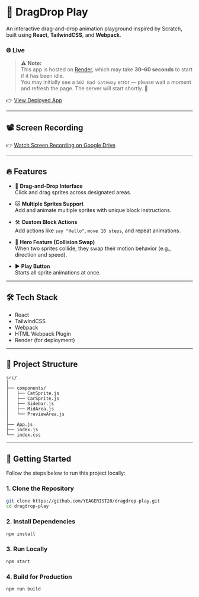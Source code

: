 # 🧱 DragDrop Play

An interactive drag-and-drop animation playground inspired by Scratch, built using **React**, **TailwindCSS**, and **Webpack**.

### 🌐 Live 
> ⚠️ **Note:**  
> This app is hosted on [Render](https://render.com), which may take **30–60 seconds** to start if it has been idle.  
> You may initially see a `502 Bad Gateway` error — please wait a moment and refresh the page. The server will start shortly. 🙏

👉 [View Deployed App](https://dragdrop-play.onrender.com)

---
## 📽️ Screen Recording

👉 [Watch Screen Recording on Google Drive](https://drive.google.com/file/d/1YgGxYIAgV7GE_-K-kSaei4mXTNvYd_1S/view?usp=sharing)

-------

## 🔥 Features

- 🧩 **Drag-and-Drop Interface**  
  Click and drag sprites across designated areas.

- 🐱 **Multiple Sprites Support**  
  Add and animate multiple sprites with unique block instructions.

- 🛠 **Custom Block Actions**  
  Add actions like `say "Hello"`, `move 10 steps`, and repeat animations.

- 🦸 **Hero Feature (Collision Swap)**  
  When two sprites collide, they swap their motion behavior (e.g., direction and speed).

- ▶️ **Play Button**  
  Starts all sprite animations at once.

---

## 🛠 Tech Stack

- React
- TailwindCSS
- Webpack
- HTML Webpack Plugin
- Render (for deployment)

---

## 📁 Project Structure

```
src/
│
├── components/
│   ├── CatSprite.js
│   ├── CarSprite.js
│   ├── Sidebar.js
│   ├── MidArea.js
│   └── PreviewArea.js
│
├── App.js
├── index.js
└── index.css
```

---

## 🚀 Getting Started

Follow the steps below to run this project locally:

### 1. Clone the Repository
```bash
git clone https://github.com/YEAGERIST20/dragdrop-play.git
cd dragdrop-play
```

### 2. Install Dependencies
```bash
npm install
```

### 3. Run Locally
```bash
npm start
```

### 4. Build for Production
```bash
npm run build
```
